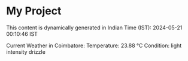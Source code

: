 # My Project

This content is dynamically generated in Indian Time (IST): 2024-05-21 00:10:46 IST


Current Weather in Coimbatore:
Temperature: 23.88 °C
Condition: light intensity drizzle
